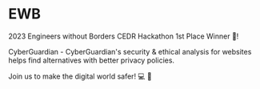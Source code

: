 # EWB
2023 Engineers without Borders CEDR Hackathon 1st Place Winner 🥇! 

CyberGuardian - CyberGuardian's security &amp; ethical analysis for websites helps find alternatives with better privacy policies. 

Join us to make the digital world safer! 💻 🔐
